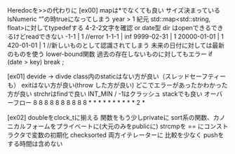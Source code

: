 Heredocを>>の代わりに
[ex00]
mapは*でなくても良い
サイズ決まっている
IsNumeric “”の時trueになってしまう
year > 1 紀元
std::map<std::string, float>に対してtypedefする
4-2-2文字を確認 or date型
dir はopenできるできるけどreadできない
-1-1 | 1 //error
1-1-1 | inf
9999-02-31 | 1
20000-01-01 | 1
420-01-01 | 1 //新しいものとして認識されてしまう
未来の日付に対しては最新のものを使う
lower-bound関数
過去の存在しないものに対してもエラー
if (date > key) break ;

[ex01]
devide -> divde
class内のstaticはない方が良い（スレッドセーフティーも）
exitはない方が良い(throw した方が良い)
どこでエラーがあったかわかった方が良い
strchrはfindで良い
INT_MIN / -1はクラッシュ
stack<int>でも良い
オーバーフロー
8 8 8 8 8 8 8 8 8 8 * * * * * * * * * * 2 * 

[ex02]
doubleをclock_tに揃える
関数をもう少しprivateに
sort系の関数、カノニカルフォームをプライベートに(大元のみをpublicに)
strcmpを == にコンストラクタで変数の初期化
checksorted 両方イテレーターに
比較を少なく
pushをする時間は含めない
